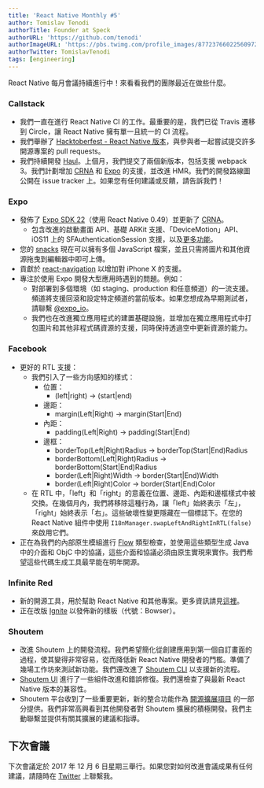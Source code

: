 ```yaml
---
title: 'React Native Monthly #5'
author: Tomislav Tenodi
authorTitle: Founder at Speck
authorURL: 'https://github.com/tenodi'
authorImageURL: 'https://pbs.twimg.com/profile_images/877237660225609729/bKFDwfAq.jpg'
authorTwitter: TomislavTenodi
tags: [engineering]
---
```


React Native 每月會議持續進行中！來看看我們的團隊最近在做些什麼。

### Callstack

- 我們一直在進行 React Native CI 的工作。最重要的是，我們已從 Travis 遷移到 Circle，讓 React Native 擁有單一且統一的 CI 流程。
- 我們舉辦了 [Hacktoberfest - React Native 版本](https://blog.callstack.io/announcing-hacktoberfest-7313ea5ccf4f)，與參與者一起嘗試提交許多開源專案的 pull requests。
- 我們持續開發 [Haul](https://github.com/callstack/haul)。上個月，我們提交了兩個新版本，包括支援 webpack 3。我們計劃增加 [CRNA](https://github.com/react-community/create-react-native-app) 和 [Expo](https://github.com/expo/expo) 的支援，並改進 HMR。我們的開發路線圖公開在 issue tracker 上。如果您有任何建議或反饋，請告訴我們！

### Expo

- 發佈了 [Expo SDK 22](https://blog.expo.io/expo-sdk-v22-0-0-is-now-available-7745bfe97fc6)（使用 React Native 0.49）並更新了 [CRNA](https://github.com/react-community/create-react-native-app)。
  - 包含改進的啟動畫面 API、基礎 ARKit 支援、「DeviceMotion」API、iOS11 上的 SFAuthenticationSession 支援，以及[更多功能](https://blog.expo.io/expo-sdk-v22-0-0-is-now-available-7745bfe97fc6)。
- 您的 [snacks](https://snack.expo.io) 現在可以擁有多個 JavaScript 檔案，並且只需將圖片和其他資源拖曳到編輯器中即可上傳。
- 貢獻於 [react-navigation](https://github.com/react-community/react-navigation) 以增加對 iPhone X 的支援。
- 專注於使用 Expo 開發大型應用時遇到的問題。例如：
  - 對部署到多個環境（如 staging、production 和任意頻道）的一流支援。頻道將支援回滾和設定特定頻道的當前版本。如果您想成為早期測試者，請聯繫 [@expo_io](https://twitter.com/expo_io)。
  - 我們也在改進獨立應用程式的建置基礎設施，並增加在獨立應用程式中打包圖片和其他非程式碼資源的支援，同時保持透過空中更新資源的能力。

### Facebook

- 更好的 RTL 支援：
  - 我們引入了一些方向感知的樣式：
    - 位置：
      - (left|right) → (start|end)
    - 邊距：
      - margin(Left|Right) → margin(Start|End)
    - 內距：
      - padding(Left|Right) → padding(Start|End)
    - 邊框：
      - borderTop(Left|Right)Radius → borderTop(Start|End)Radius
      - borderBottom(Left|Right)Radius → borderBottom(Start|End)Radius
      - border(Left|Right)Width → border(Start|End)Width
      - border(Left|Right)Color → border(Start|End)Color
  - 在 RTL 中，「left」和「right」的意義在位置、邊距、內距和邊框樣式中被交換。在幾個月內，我們將移除這種行為，讓「left」始終表示「左」，「right」始終表示「右」。這些破壞性變更隱藏在一個標誌下。在您的 React Native 組件中使用 `I18nManager.swapLeftAndRightInRTL(false)` 來啟用它們。
- 正在為我們的內部原生模組進行 [Flow](https://github.com/facebook/flow) 類型檢查，並使用這些類型生成 Java 中的介面和 ObjC 中的協議，這些介面和協議必須由原生實現來實作。我們希望這些代碼生成工具最早能在明年開源。

### Infinite Red

- 新的開源工具，用於幫助 React Native 和其他專案。更多資訊請見[這裡](https://shift.infinite.red/solidarity-the-cli-for-developer-sanity-672fa81b98e9)。
- 正在改版 [Ignite](https://github.com/infinitered/ignite) 以發佈新的樣板（代號：Bowser）。

### Shoutem

- 改進 Shoutem 上的開發流程。我們希望簡化從創建應用到第一個自訂畫面的過程，使其變得非常容易，從而降低新 React Native 開發者的門檻。準備了幾場工作坊來測試新功能。我們還改進了 [Shoutem CLI](https://github.com/shoutem/cli) 以支援新的流程。
- [Shoutem UI](https://github.com/shoutem/ui) 進行了一些組件改進和錯誤修復。我們還檢查了與最新 React Native 版本的兼容性。
- Shoutem 平台收到了一些重要更新，新的整合功能作為 [開源擴展項目](https://github.com/shoutem/extensions) 的一部分提供。我們非常高興看到其他開發者對 Shoutem 擴展的積極開發。我們主動聯繫並提供有關其擴展的建議和指導。

## 下次會議

下次會議定於 2017 年 12 月 6 日星期三舉行。如果您對如何改進會議成果有任何建議，請隨時在 [Twitter](https://twitter.com/TomislavTenodi) 上聯繫我。